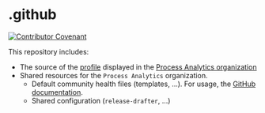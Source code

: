 # .github

[![Contributor Covenant](https://img.shields.io/badge/Contributor%20Covenant-v2.0%20adopted-ff69b4.svg)](CODE_OF_CONDUCT.md)

This repository includes:
- The source of the [profile](./profile) displayed in the [Process Analytics organization](https://github.com/process-analytics)
- Shared resources for the `Process Analytics` organization.
  - Default community health files (templates, ...). For usage, the [GitHub documentation](https://docs.github.com/en/github/building-a-strong-community/creating-a-default-community-health-file).
  - Shared configuration (`release-drafter`, ...)
